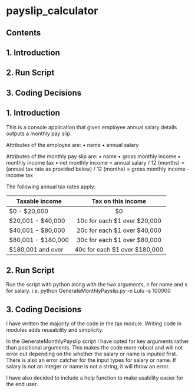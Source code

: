 # payslip_calculator

## Contents
## 1. Introduction
## 2. Run Script
## 3. Coding Decisions


## 1. Introduction ##

This is a console application that given employee annual salary details outputs a monthly pay slip.

Attributes of the employee are:
• name
• annual salary

Attributes of the monthly pay slip are:
• name
• gross monthly income
• monthly income tax
• net monthly income
= annual salary / 12 (months)
= (annual tax rate as provided below) / 12 (months) = gross monthly income - income tax

The following annual tax rates apply:

| Taxable income     | Tax on this income            |
| -------------------|:-----------------------------:|
| $0 - $20,000       | $0                            |
| $20,001 - $40,000  | 10c for each $1 over $20,000  |
| $40,001 - $80,000  | 20c for each $1 over $40,000  |    
| $80,001 - $180,000 | 30c for each $1 over $80,000  |    
| $180,001 and over  | 40c for each $1 over $180,000 |

## 2. Run Script ##

Run the script with python along with the two arguments, n for name and s for salary. i.e.
python GenerateMonthlyPayslip.py -n Lulu -s 100000

## 3. Coding Decisions ##

I have written the majority of the code in the tax module. Writing code in modules adds reusability and simplicity.

In the GenerateMonthlyPayslip script I have opted for key arguments rather than positional arguments. This makes the code more robust and will not error out depending on the whether the salary or name is inputed first. There is also an error catcher for the input types for salary or name. If salary is not an integer or name is not a string, it will throw an error.

I have also decided to include a help function to make usability easier for the end user.
